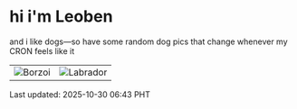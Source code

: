 # hi i'm Leoben

and i like dogs—so have some random dog pics that change whenever my CRON feels like it

|  |  |
|--------|----------|
| ![Borzoi](https://random-dog-vercel.vercel.app/api/random-borzoi?v=1761777816) | ![Labrador](https://random-dog-vercel.vercel.app/api/random-labrador?v=1761777816) |

Last updated: 2025-10-30 06:43 PHT
